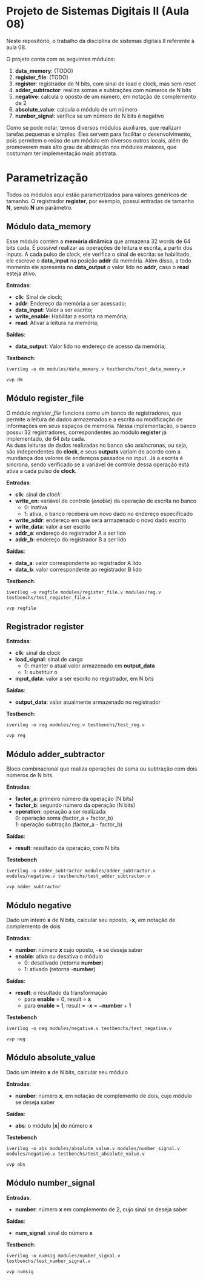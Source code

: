 # Projeto de Sistemas Digitais II (Aula 08)
Neste repositório, o trabalho da disciplina de sistemas digitais II referente à aula 08.

O projeto conta com os seguintes módulos:
1. **data_memory**: (TODO)
2. **register_file**: (TODO)
3. **register**: registrador de N bits, com sinal de load e clock, mas sem reset
4. **adder_subtractor**: realiza somas e subtrações com números de N bits
5. **negative**: calcula o oposto de um número, em notação de complemento de 2
6. **absolute_value**: calcula o módulo de um número
7. **number_signal**: verifica se um número de N bits é negativo

Como se pode notar, temos diversos módulos auxiliares, que realizam tarefas pequenas e simples. Eles servem para facilitar o desenvolvimento, pois permitem o reúso de um módulo em diversos outros locais, além de promoverem mais alto grau de abstração nos módulos maiores, que costumam ter implementação mais abstrata.

# Parametrização
Todos os módulos aqui estão parametrizados para valores genéricos de tamanho. O registrador **register**, por exemplo, possui entradas de tamanho **N**, sendo **N** um parâmetro.

## Módulo data_memory
Esse módulo contém a **memória dinâmica** que armazena 32 words de 64 bits cada. É possível realizar as operações de leitura e escrita, a partir dos inputs. A cada pulso de clock, ele verifica o sinal de escrita: se habilitado, ele escreve o **data_input** na posição **addr** da memória. Além disso, a todo momento ele apresenta no **data_output** o valor lido no **addr**, caso o **read** esteja ativo.

**Entradas**:
- **clk**: Sinal de clock;
- **addr**: Endereço da memória a ser acessado;
- **data_input**: Valor a ser escrito;
- **write_enable**: Habilitar a escrita na memória;
- **read**: Ativar a leitura na memória;

**Saídas**:
- **data_output**: Valor lido no endereço de acesso da memória;

**Testbench**:
```
iverilog -o dm modules/data_memory.v testbenchs/test_data_memory.v 
```
```
vvp dm
```

## Módulo register_file
O módulo *register_file* funciona como um banco de registradores, que permite a leitura de dados armazenados e a escrita ou modificação de informações em seus espaços de memória. Nessa implementação, o banco possui 32 registradores, correspondentes ao módulo **register** já implementado, de 64 *bits* cada. <br>
As duas leituras de dados realizadas no banco são assíncronas, ou seja, são independentes do **clock**, e seus **outputs** variam de acordo com a mundança dos valores de endereços passados no input. Já a escrita é síncrona, sendo verificado se a variável de controle dessa operação está ativa a cada pulso de **clock**. 

**Entradas**:
- **clk**: sinal de *clock*
- **write_en**: variável de controle (*enable*) da operação de escrita no banco <br>
    - 0: inativa 
    - 1: ativa, o banco receberá um novo dado no endereço especificado 
- **write_addr**: endereço em que será armazenado o novo dado escrito 
- **write_data**: valor a ser escrito 
- **addr_a**: endereço do registrador A a ser lido 
- **addr_b**: endereço do registrador B a ser lido 

**Saídas**:
- **data_a**: valor correspondente ao registrador A lido 
- **data_b**: valor correspondente ao registrador B lido 

**Testbench**:
```
iverilog -o regfile modules/register_file.v modules/reg.v testbenchs/test_register_file.v 
```
```
vvp regfile
```

## Registrador register

**Entradas**:
- **clk**: sinal de clock
- **load_signal**: sinal de carga<br>
    - 0: manter o atual valor armazenado em **output_data**
    - 1: substituir o 
- **input_data**: valor a ser escrito no registrador, em N bits

**Saídas**:
- **output_data**: valor atualmente armazenado no registrador

**Testbench**:
```
iverilog -o reg modules/reg.v testbenchs/test_reg.v
```
```
vvp reg
```

## Módulo adder_subtractor
Bloco combinacional que realiza operações de soma ou subtração com dois números de N bits.<br>

**Entradas**:
- **factor_a**: primeiro número da operação (N bits)
- **factor_b**: segundo número da operação (N bits)
- **operation**: operação a ser realizada:<br>
    0: operação soma (factor_a + factor_b)<br>
    1: operação subtração (factor_a - factor_b)<br>

**Saídas**:
- **result**: resultado da operação, com N bits

**Testebench**
```
iverilog -o adder_subtractor modules/adder_subtractor.v modules/negative.v testbenchs/test_adder_subtractor.v
```
```
vvp adder_subtractor
```

## Módulo negative
Dado um inteiro **x** de N bits, calcular seu oposto, -**x**, em notação de complemento de dois

**Entradas**:
- **number**: número **x** cujo oposto, -**x** se deseja saber
- **enable**: ativa ou desativa o módulo<br>
    - 0: desativado (retorna **number**)<br>
    - 1: ativado (retorna -**number**)

**Saídas**:
- **result**: o resultado da transformação
    - para **enable** = 0, result = **x**
    - para **enable** = 1, result = -**x** = ~**number** + 1

**Testebench**
```
iverilog -o neg modules/negative.v testbenchs/test_negative.v
```
```
vvp neg
```

## Módulo absolute_value
Dado um inteiro **x** de N bits, calcular seu módulo

**Entradas**:
- **number**: número **x**, em notação de complemento de dois, cujo módulo se deseja saber

**Saídas**:<br>
- **abs**: o módulo |**x**| do número **x** 

**Testebench**
```
iverilog -o abs modules/absolute_value.v modules/number_signal.v modules/negative.v testbenchs/test_absolute_value.v
```
```
vvp abs
```

## Módulo number_signal

**Entradas**:
- **number**: número **x** em complemento de 2, cujo sinal se deseja saber

**Saídas**:
- **num_signal**: sinal do número **x**

**Testbench**:
```
iverilog -o numsig modules/number_signal.v testbenchs/test_number_signal.v
```
```
vvp numsig
```